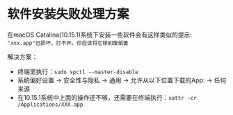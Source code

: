 # 软件安装失败处理方案

在macOS Catalina(10.15.1)系统下安装一些软件会有这样类似的提示: 
`"xxx.app"已损坏，打不开。你应该将它移到废纸篓`

解决方案：

- 终端里执行：`sudo spctl --master-disable`
- 系统偏好设置 -> 安全性与隐私 -> 通用 -> 允许从以下位置下载的App: -> 任何来源
- 在10.15.1系统中上面的操作还不够，还需要在终端执行：`xattr -cr /Applications/XXX.app`  
